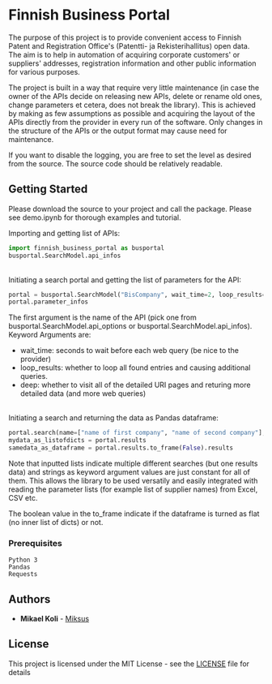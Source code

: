# Finnish Business Portal

The purpose of this project is to provide convenient access to Finnish Patent and Registration Office's 
(Patentti- ja Rekisterihallitus) open data. The aim is to help in automation of acquiring corporate customers' or suppliers'
addresses, registration information and other public information for various purposes.

The project is built in a way that require very little maintenance (in case the owner of the APIs decide on releasing new APIs, delete or rename old ones, change parameters et cetera, does not break the library). This is achieved by making as few assumptions as possible and acquiring the layout of the APIs directly from the provider in every run of the software. Only changes in the structure of the APIs or the output format may cause need for maintenance. 

If you want to disable the logging, you are free to set the level as desired from the source. The source code should be relatively readable.

## Getting Started

Please download the source to your project and call the package. Please see demo.ipynb for thorough examples and tutorial.

Importing and getting list of APIs:
```python
import finnish_business_portal as busportal
busportal.SearchModel.api_infos
```

<br>Initiating a search portal and getting the list of parameters for the API:
```python
portal = busportal.SearchModel("BisCompany", wait_time=2, loop_results=False, deep=True)
portal.parameter_infos
```
The first argument is the name of the API (pick one from busportal.SearchModel.api_options or busportal.SearchModel.api_infos).
Keyword Arguments are:
- wait_time: seconds to wait before each web query (be nice to the provider)
- loop_results: whether to loop all found entries and causing additional queries.
- deep: whether to visit all of the detailed URI pages and returing more detailed data (and more web queries)

<br>Initiating a search and returning the data as Pandas dataframe:
```python
portal.search(name=["name of first company", "name of second company"], company_registration_from="1800-01-01")
mydata_as_listofdicts = portal.results
samedata_as_dataframe = portal.results.to_frame(False).results
```

Note that inputted lists indicate multiple different searches (but one results data) and strings as 
keyword argument values are just constant for all of them. This allows the library to be used versatily and
easily integrated with reading the parameter lists (for example list of supplier names) from Excel, CSV etc.

The boolean value in the to_frame indicate if the dataframe is turned as flat (no inner list of dicts) or not.

### Prerequisites

```
Python 3
Pandas
Requests
```

## Authors

* **Mikael Koli** - [Miksus](https://github.com/Miksus)

## License

This project is licensed under the MIT License - see the [LICENSE](LICENSE) file for details
